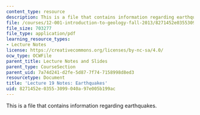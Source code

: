 ```yaml
---
content_type: resource
description: This is a file that contains information regarding earthquakes.
file: /courses/12-001-introduction-to-geology-fall-2013/8271452e03553099040a97e005b199ac_MIT12_001F13_Lec19Notes.pdf
file_size: 703277
file_type: application/pdf
learning_resource_types:
- Lecture Notes
license: https://creativecommons.org/licenses/by-nc-sa/4.0/
ocw_type: OCWFile
parent_title: Lecture Notes and Slides
parent_type: CourseSection
parent_uid: 7a74d241-d2fe-5d87-7f74-7158998d8ed3
resourcetype: Document
title: 'Lecture 19 Notes: Earthquakes'
uid: 8271452e-0355-3099-040a-97e005b199ac
---
```

This is a file that contains information regarding earthquakes.